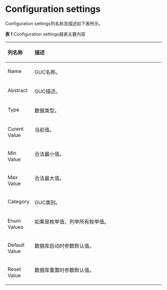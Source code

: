 # Configuration settings

Configuration settings列名称及描述如下表所示。

**表 1**  Configuration settings报表主要内容

<a name="table42308587231"></a>
<table><thead align="left"><tr id="row1023195813234"><th class="cellrowborder" valign="top" width="17.169999999999998%" id="mcps1.2.3.1.1"><p id="p8231958162311"><a name="p8231958162311"></a><a name="p8231958162311"></a>列名称</p>
</th>
<th class="cellrowborder" valign="top" width="82.83%" id="mcps1.2.3.1.2"><p id="p1923155815232"><a name="p1923155815232"></a><a name="p1923155815232"></a>描述</p>
</th>
</tr>
</thead>
<tbody><tr id="row623125811239"><td class="cellrowborder" valign="top" width="17.169999999999998%" headers="mcps1.2.3.1.1 "><p id="p102141598412"><a name="p102141598412"></a><a name="p102141598412"></a>Name</p>
</td>
<td class="cellrowborder" valign="top" width="82.83%" headers="mcps1.2.3.1.2 "><p id="p15214859644"><a name="p15214859644"></a><a name="p15214859644"></a>GUC名称。</p>
</td>
</tr>
<tr id="row123110587238"><td class="cellrowborder" valign="top" width="17.169999999999998%" headers="mcps1.2.3.1.1 "><p id="p021425910417"><a name="p021425910417"></a><a name="p021425910417"></a>Abstract</p>
</td>
<td class="cellrowborder" valign="top" width="82.83%" headers="mcps1.2.3.1.2 "><p id="p921413595416"><a name="p921413595416"></a><a name="p921413595416"></a>GUC描述。</p>
</td>
</tr>
<tr id="row1323111589238"><td class="cellrowborder" valign="top" width="17.169999999999998%" headers="mcps1.2.3.1.1 "><p id="p1121416592048"><a name="p1121416592048"></a><a name="p1121416592048"></a>Type</p>
</td>
<td class="cellrowborder" valign="top" width="82.83%" headers="mcps1.2.3.1.2 "><p id="p921419591448"><a name="p921419591448"></a><a name="p921419591448"></a>数据类型。</p>
</td>
</tr>
<tr id="row20231155818239"><td class="cellrowborder" valign="top" width="17.169999999999998%" headers="mcps1.2.3.1.1 "><p id="p1421418591412"><a name="p1421418591412"></a><a name="p1421418591412"></a>Curent Value</p>
</td>
<td class="cellrowborder" valign="top" width="82.83%" headers="mcps1.2.3.1.2 "><p id="p82140591440"><a name="p82140591440"></a><a name="p82140591440"></a>当前值。</p>
</td>
</tr>
<tr id="row1523145815238"><td class="cellrowborder" valign="top" width="17.169999999999998%" headers="mcps1.2.3.1.1 "><p id="p921412591148"><a name="p921412591148"></a><a name="p921412591148"></a>Min Value</p>
</td>
<td class="cellrowborder" valign="top" width="82.83%" headers="mcps1.2.3.1.2 "><p id="p1721425914414"><a name="p1721425914414"></a><a name="p1721425914414"></a>合法最小值。</p>
</td>
</tr>
<tr id="row4231125862312"><td class="cellrowborder" valign="top" width="17.169999999999998%" headers="mcps1.2.3.1.1 "><p id="p82151759348"><a name="p82151759348"></a><a name="p82151759348"></a>Max Value</p>
</td>
<td class="cellrowborder" valign="top" width="82.83%" headers="mcps1.2.3.1.2 "><p id="p1721519599411"><a name="p1721519599411"></a><a name="p1721519599411"></a>合法最大值。</p>
</td>
</tr>
<tr id="row19231558172318"><td class="cellrowborder" valign="top" width="17.169999999999998%" headers="mcps1.2.3.1.1 "><p id="p1021565916413"><a name="p1021565916413"></a><a name="p1021565916413"></a>Category</p>
</td>
<td class="cellrowborder" valign="top" width="82.83%" headers="mcps1.2.3.1.2 "><p id="p3215135919411"><a name="p3215135919411"></a><a name="p3215135919411"></a>GUC类别。</p>
</td>
</tr>
<tr id="row1425411209253"><td class="cellrowborder" valign="top" width="17.169999999999998%" headers="mcps1.2.3.1.1 "><p id="p021519592045"><a name="p021519592045"></a><a name="p021519592045"></a>Enum Values</p>
</td>
<td class="cellrowborder" valign="top" width="82.83%" headers="mcps1.2.3.1.2 "><p id="p182151059145"><a name="p182151059145"></a><a name="p182151059145"></a>如果是枚举值，列举所有枚举值。</p>
</td>
</tr>
<tr id="row1483523102517"><td class="cellrowborder" valign="top" width="17.169999999999998%" headers="mcps1.2.3.1.1 "><p id="p9215125919411"><a name="p9215125919411"></a><a name="p9215125919411"></a>Default Value</p>
</td>
<td class="cellrowborder" valign="top" width="82.83%" headers="mcps1.2.3.1.2 "><p id="p16215155917411"><a name="p16215155917411"></a><a name="p16215155917411"></a>数据库启动时参数默认值。</p>
</td>
</tr>
<tr id="row1395913276256"><td class="cellrowborder" valign="top" width="17.169999999999998%" headers="mcps1.2.3.1.1 "><p id="p112151559641"><a name="p112151559641"></a><a name="p112151559641"></a>Reset Value</p>
</td>
<td class="cellrowborder" valign="top" width="82.83%" headers="mcps1.2.3.1.2 "><p id="p1421555918416"><a name="p1421555918416"></a><a name="p1421555918416"></a>数据库重置时参数默认值。</p>
</td>
</tr>
</tbody>
</table>
